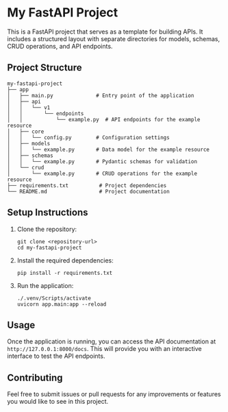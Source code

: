 # My FastAPI Project

This is a FastAPI project that serves as a template for building APIs. It includes a structured layout with separate directories for models, schemas, CRUD operations, and API endpoints.

## Project Structure

```
my-fastapi-project
├── app
│   ├── main.py              # Entry point of the application
│   ├── api
│   │   └── v1
│   │       └── endpoints
│   │           └── example.py  # API endpoints for the example resource
│   ├── core
│   │   └── config.py        # Configuration settings
│   ├── models
│   │   └── example.py       # Data model for the example resource
│   ├── schemas
│   │   └── example.py       # Pydantic schemas for validation
│   └── crud
│       └── example.py       # CRUD operations for the example resource
├── requirements.txt          # Project dependencies
└── README.md                 # Project documentation
```

## Setup Instructions

1. Clone the repository:
   ```
   git clone <repository-url>
   cd my-fastapi-project
   ```

2. Install the required dependencies:
   ```
   pip install -r requirements.txt
   ```

3. Run the application:
   ```
   ./.venv/Scripts/activate
   uvicorn app.main:app --reload
   ```

## Usage

Once the application is running, you can access the API documentation at `http://127.0.0.1:8000/docs`. This will provide you with an interactive interface to test the API endpoints.

## Contributing

Feel free to submit issues or pull requests for any improvements or features you would like to see in this project.